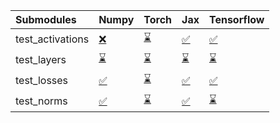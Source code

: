 | Submodules       | Numpy                                                                                                                           | Torch                                                                                                                           | Jax                                                                                                                             | Tensorflow                                                                                                                      |
|:-----------------|:--------------------------------------------------------------------------------------------------------------------------------|:--------------------------------------------------------------------------------------------------------------------------------|:--------------------------------------------------------------------------------------------------------------------------------|:--------------------------------------------------------------------------------------------------------------------------------|
| test_activations | <a href="https://github.com/unifyai/ivy/runs/7920689126?check_suite_focus=true" rel="noopener noreferrer" target="_blank">❌</a> | <a href="https://github.com/unifyai/ivy/runs/7920689636?check_suite_focus=true" rel="noopener noreferrer" target="_blank">⌛</a> | <a href="https://github.com/unifyai/ivy/runs/7920690088?check_suite_focus=true" rel="noopener noreferrer" target="_blank">✅</a> | <a href="https://github.com/unifyai/ivy/runs/7920690612?check_suite_focus=true" rel="noopener noreferrer" target="_blank">✅</a> |
| test_layers      | <a href="https://github.com/unifyai/ivy/runs/7920689258?check_suite_focus=true" rel="noopener noreferrer" target="_blank">⌛</a> | <a href="https://github.com/unifyai/ivy/runs/7920689764?check_suite_focus=true" rel="noopener noreferrer" target="_blank">⌛</a> | <a href="https://github.com/unifyai/ivy/runs/7920690258?check_suite_focus=true" rel="noopener noreferrer" target="_blank">⌛</a> | <a href="https://github.com/unifyai/ivy/runs/7920690710?check_suite_focus=true" rel="noopener noreferrer" target="_blank">⌛</a> |
| test_losses      | <a href="https://github.com/unifyai/ivy/runs/7920689376?check_suite_focus=true" rel="noopener noreferrer" target="_blank">✅</a> | <a href="https://github.com/unifyai/ivy/runs/7920689867?check_suite_focus=true" rel="noopener noreferrer" target="_blank">⌛</a> | <a href="https://github.com/unifyai/ivy/runs/7920690390?check_suite_focus=true" rel="noopener noreferrer" target="_blank">✅</a> | <a href="https://github.com/unifyai/ivy/runs/7920690823?check_suite_focus=true" rel="noopener noreferrer" target="_blank">✅</a> |
| test_norms       | <a href="https://github.com/unifyai/ivy/runs/7920689531?check_suite_focus=true" rel="noopener noreferrer" target="_blank">✅</a> | <a href="https://github.com/unifyai/ivy/runs/7920689990?check_suite_focus=true" rel="noopener noreferrer" target="_blank">⌛</a> | <a href="https://github.com/unifyai/ivy/runs/7920690503?check_suite_focus=true" rel="noopener noreferrer" target="_blank">✅</a> | <a href="https://github.com/unifyai/ivy/runs/7920690949?check_suite_focus=true" rel="noopener noreferrer" target="_blank">⌛</a> |
